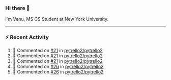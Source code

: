 ### Hi there 👋

I'm Venu, MS CS Student at New York University.

---

### :zap: Recent Activity

<!--RECENT_ACTIVITY:start-->
1. 💬 Commented on [#21](https://github.com/pytrello2/pytrello2/pull/21#issuecomment-1857328632) in [pytrello2/pytrello2](https://github.com/pytrello2/pytrello2)
2. 💬 Commented on [#21](https://github.com/pytrello2/pytrello2/pull/21#issuecomment-1857325689) in [pytrello2/pytrello2](https://github.com/pytrello2/pytrello2)
3. 💬 Commented on [#21](https://github.com/pytrello2/pytrello2/pull/21#issuecomment-1857162694) in [pytrello2/pytrello2](https://github.com/pytrello2/pytrello2)
4. 💬 Commented on [#26](https://github.com/pytrello2/pytrello2/pull/26#discussion_r1427475272) in [pytrello2/pytrello2](https://github.com/pytrello2/pytrello2)
5. 💬 Commented on [#26](https://github.com/pytrello2/pytrello2/pull/26#discussion_r1427473938) in [pytrello2/pytrello2](https://github.com/pytrello2/pytrello2)
<!--RECENT_ACTIVITY:end-->

<!--
**vchrombie/vchrombie** is a ✨ _special_ ✨ repository because its `README.md` (this file) appears on your GitHub profile.

Here are some ideas to get you started:

- 🔭 I’m currently working on ...
- 🌱 I’m currently learning ...
- 👯 I’m looking to collaborate on ...
- 🤔 I’m looking for help with ...
- 💬 Ask me about ...
- 📫 How to reach me: ...
- 😄 Pronouns: ...
- ⚡ Fun fact: ...
-->
